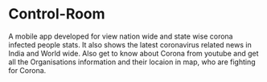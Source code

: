 # Control-Room
A mobile app developed for view nation wide and state wise corona infected people stats. It also shows the latest coronavirus related news in India and World wide. Also get to know about Corona from youtube and get all the Organisations information and their locaion in map, who are fighting for Corona.
